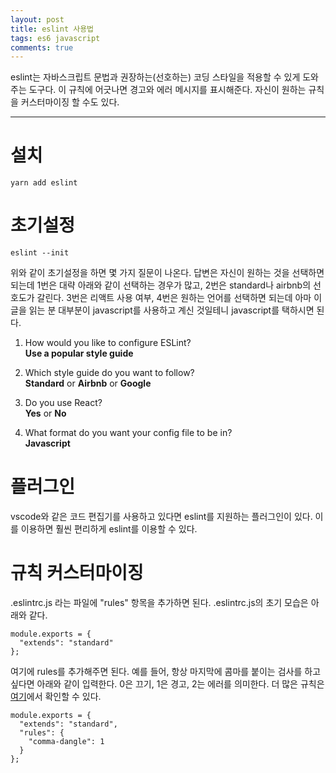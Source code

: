 ```yaml
---
layout: post
title: eslint 사용법
tags: es6 javascript
comments: true
---
```

      
eslint는 자바스크립트 문법과 권장하는(선호하는) 코딩 스타일을 적용할 수 있게 도와주는 도구다. 이 규칙에 어긋나면 경고와 에러 메시지를 표시해준다. 자신이 원하는 규칙을 커스터마이징 할 수도 있다.
       
---
      
# 설치
~~~
yarn add eslint
~~~
     
# 초기설정
~~~
eslint --init
~~~

위와 같이 초기설정을 하면 몇 가지 질문이 나온다. 답변은 자신이 원하는 것을 선택하면 되는데 1번은 대략 아래와 같이 선택하는 경우가 많고, 2번은 standard나 airbnb의 선호도가 갈린다. 3번은 리액트 사용 여부, 4번은 원하는 언어를 선택하면 되는데 아마 이 글을 읽는 분 대부분이 javascript를 사용하고 계신 것일테니 javascript를 택하시면 된다.

1. How would you like to configure ESLint?    
**Use a popular style guide**   
    
2. Which style guide do you want to follow?     
**Standard** or **Airbnb** or **Google**    

3. Do you use React?    
**Yes** or **No**

4. What format do you want your config file to be in?   
**Javascript**
     
# 플러그인
vscode와 같은 코드 편집기를 사용하고 있다면 eslint를 지원하는 플러그인이 있다. 이를 이용하면 훨씬 편리하게 eslint를 이용할 수 있다.
      
# 규칙 커스터마이징
.eslintrc.js 라는 파일에 "rules" 항목을 추가하면 된다. .eslintrc.js의 초기 모습은 아래와 같다.    

~~~
module.exports = {
  "extends": "standard"
};
~~~
    
여기에 rules를 추가해주면 된다. 예를 들어, 항상 마지막에 콤마를 붙이는 검사를 하고 싶다면 아래와 같이 입력한다. 0은 끄기, 1은 경고, 2는 에러를 의미한다. 더 많은 규칙은 [여기](https://eslint.org/docs/rules/)에서 확인할 수 있다.
    
~~~
module.exports = {
  "extends": "standard",
  "rules": {
    "comma-dangle": 1
  }
};
~~~
